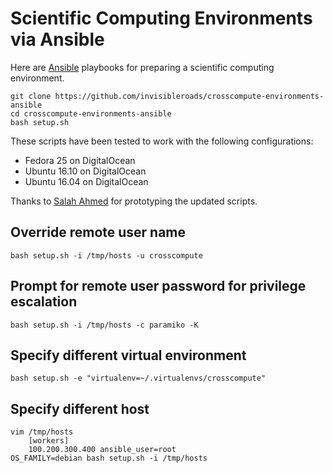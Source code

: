 # Scientific Computing Environments via Ansible

Here are [Ansible](http://www.ansible.com) playbooks for preparing a scientific computing environment.

    git clone https://github.com/invisibleroads/crosscompute-environments-ansible
    cd crosscompute-environments-ansible
    bash setup.sh

These scripts have been tested to work with the following configurations:

- Fedora 25 on DigitalOcean
- Ubuntu 16.10 on DigitalOcean
- Ubuntu 16.04 on DigitalOcean

Thanks to [Salah Ahmed](https://github.com/salah93) for prototyping the updated scripts.

## Override remote user name

    bash setup.sh -i /tmp/hosts -u crosscompute

## Prompt for remote user password for privilege escalation

    bash setup.sh -i /tmp/hosts -c paramiko -K

## Specify different virtual environment

    bash setup.sh -e "virtualenv=~/.virtualenvs/crosscompute"

## Specify different host

    vim /tmp/hosts
        [workers]
        100.200.300.400 ansible_user=root
    OS_FAMILY=debian bash setup.sh -i /tmp/hosts
